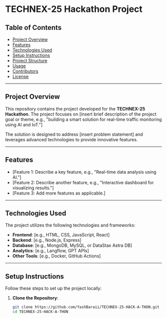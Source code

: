 # TECHNEX-25 Hackathon Project

## Table of Contents
- [Project Overview](#project-overview)
- [Features](#features)
- [Technologies Used](#technologies-used)
- [Setup Instructions](#setup-instructions)
- [Project Structure](#project-structure)
- [Usage](#usage)
- [Contributors](#contributors)
- [License](#license)

---

## Project Overview

This repository contains the project developed for the **TECHNEX-25 Hackathon**. The project focuses on [insert brief description of the project goal or theme, e.g., "building a smart solution for real-time traffic monitoring using AI and IoT."] 

The solution is designed to address [insert problem statement] and leverages advanced technologies to provide innovative features.

---

## Features

- [Feature 1: Describe a key feature, e.g., "Real-time data analysis using AI."]
- [Feature 2: Describe another feature, e.g., "Interactive dashboard for visualizing results."]
- [Feature 3: Add more features as applicable.]

---

## Technologies Used

The project utilizes the following technologies and frameworks:

- **Frontend**: [e.g., HTML, CSS, JavaScript, React]
- **Backend**: [e.g., Node.js, Express]
- **Database**: [e.g., MongoDB, MySQL, or DataStax Astra DB]
- **Analytics**: [e.g., Langflow, GPT APIs]
- **Other Tools**: [e.g., Docker, GitHub Actions]

---

## Setup Instructions

Follow these steps to set up the project locally:

1. **Clone the Repository**:
   ```bash
   git clone https://github.com/YashBaraii/TECHNEX-25-HACK-A-THON.git
   cd TECHNEX-25-HACK-A-THON
  ```
